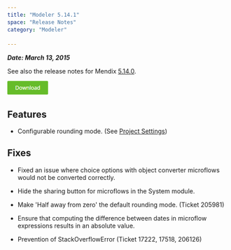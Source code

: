 ```yaml
---
title: "Modeler 5.14.1"
space: "Release Notes"
category: "Modeler"

---
```



***Date: March 13, 2015***

See also the release notes for Mendix [5.14.0](https://world.mendix.com/display/ReleaseNotes/5.14.0).

[![](attachments/download-button/download-button.png)](https://appstore.home.mendix.com/link/modelers/5.14.1)

## <a name="fixes" rel="nofollow"></a>

## Features



*   Configurable rounding mode. (See [Project Settings](https://world.mendix.com/display/refguide5/Project+Settings))

## Fixes



*   Fixed an issue where choice options with object converter microflows would not be converted correctly.

*   Hide the sharing button for microflows in the System module.

*   Make 'Half away from zero' the default rounding mode. (Ticket 205981)

*   Ensure that computing the difference between dates in microflow expressions results in an absolute value.

*   Prevention of StackOverflowError (Ticket 17222, 17518, 206126)